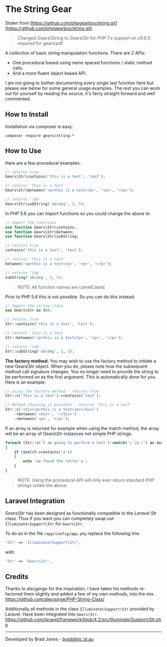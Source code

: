 The String Gear
================================================================================
Stolen from [https://github.com/phpgearbox/string.git](https://github.com/phpgearbox/string.git)

> Changed Gears\String to Gears\Str for PHP 7.x support on v0.6.0, required for gears\pdf

A collection of basic string manipulation functions.
There are 2 APIs:

  - One procedural based using name spaced functions / static method calls.
  - And a more fluent object based API.

I am not going to bother documenting every single last function here but please
see below for some general usage examples. The rest you can work out for
yourself by reading the source, it's fairly straight forward and well commented.

How to Install
--------------------------------------------------------------------------------
Installation via composer is easy:

	composer require gears/string:*

How to Use
--------------------------------------------------------------------------------
Here are a few procedural examples:

```php
// returns true
Gears\Str\contains('this is a test', 'test');

// returns 'this is a test'
Gears\Str\between('<p>this is a test</p>', '<p>', '</p>');

// returns 'cde'
Gears\Str\subString('abcdeg', 2, 5);
```

In PHP 5.6 you can import functions so you could change the above to:

```php
// Import the functions
use function Gears\Str\contains;
use function Gears\Str\between;
use function Gears\Str\subString;

// returns true
contains('this is a test', 'test');

// returns 'this is a test'
between('<p>this is a test</p>', '<p>', '</p>');

// returns 'cde'
subString('abcdeg', 2, 5);
```

> NOTE: All function names are camelCased.

Prior to PHP 5.6 this is not possible. So you can do this instead:

```php
// Import the string class
use Gears\Str as Str;

// returns true
Str::contains('this is a test', 'test');

// returns 'this is a test'
Str::between('<p>this is a test</p>', '<p>', '</p>');

// returns 'cde'
Str::subString('abcdeg', 2, 5);
```

**The factory method:** You may wish to use the factory method to initiate a
new Gears\Str object. When you do, please note how the subsequent method
call signature changes. You no longer need to provide the string to be performed
on as the first argument. This is automatically done for you.
Here is an example:

```php
// using the factory method - returns true
Str::s('This is a test')->contains('test');

// Method chaining is possible - returns 'this is a test'
Str::s('<div><p>this is a test</p></div>')
	->between('<div>', '</div>')
	->between('<p>', '</p>');
```

If an array is returned for example when using the match method, the array
will be an array of Gears\Str instances not simple PHP strings.

```php
foreach (Str::s('I am going to perform a test')->match('/ \w /') as $match)
{
	if ($match->contains('a'))
	{
		echo 'we found the letter a';
	}
}
```

> NOTE: Using the procedural API will only ever
> return standard PHP strings unlike the above.

Laravel Integration
--------------------------------------------------------------------------------
*Gears\Str* has been designed as functionally compatible to the *Laravel Str*
class. Thus if you want you can completely swap out
```Illuminate\Support\Str``` for ```Gears\Str```.

To do so in the file ```/app/config/app.php``` replace the following line:

```php
'Str' => 'Illuminate\Support\Str',
```

with:

```php
'Str' => 'Gears\Str',
```

Credits
--------------------------------------------------------------------------------
Thanks to *alecgorge* for the inspiration, I have taken his methods re-factored
them slightly and added a few of my own methods, into the mix.
https://github.com/alecgorge/PHP-String-Class/

Additionally all methods in the class ```Illuminate\Support\Str```
provided by Laravel. Have been integrated into ```Gears\Str```.
https://github.com/laravel/framework/blob/4.2/src/Illuminate/Support/Str.php

--------------------------------------------------------------------------------
Developed by Brad Jones - brad@bjc.id.au
